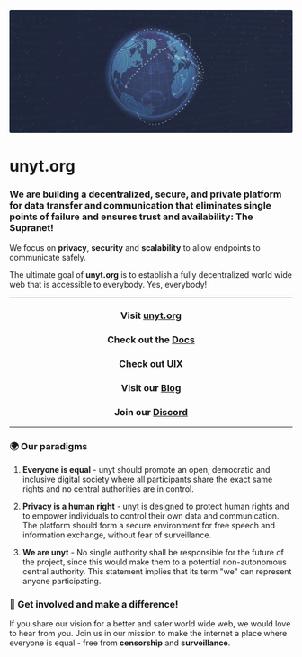 ![Banner](https://github.com/unyt-org/.github/raw/main/profile/unyt_banner.png)

# unyt.org

### We are building a decentralized, secure, and private platform for data transfer and communication that eliminates single points of failure and ensures trust and availability: **The Supranet**!

We focus on **privacy**, **security** and **scalability** to allow endpoints to communicate safely. 

The ultimate goal of **unyt.org** is to establish a fully decentralized world wide web that is accessible to everybody. Yes, everybody! 

---
### <div align="center">Visit [unyt.org](https://unyt.org)</div>
### <div align="center">Check out the [Docs](https://docs.unyt.org)</div>
### <div align="center">Check out [UIX](https://uix.unyt.org)</div>
### <div align="center">Visit our [Blog](https://unyt.blog)</div>
### <div align="center">Join our [Discord](https://unyt.org/discord)</div>
---

### 🌍 Our paradigms
1. **Everyone is equal** - unyt should promote an open, democratic and inclusive digital society where all participants share the exact same rights and no central authorities are in control.

2. **Privacy is a human right** - unyt is designed to protect human rights and to empower individuals to control their own data and communication. The platform should form a secure environment for free speech and information exchange, without fear of surveillance.

3. **We are unyt** - No single authority shall be responsible for the future of the project, since this would make them to a potential non-autonomous central authority. This statement implies that its term "we" can represent anyone participating.


### 💬 Get involved and make a difference!
If you share our vision for a better and safer world wide web, we would love to hear from you. 
Join us in our mission to make the internet a place where everyone is equal - free from **censorship** and **surveillance**.
